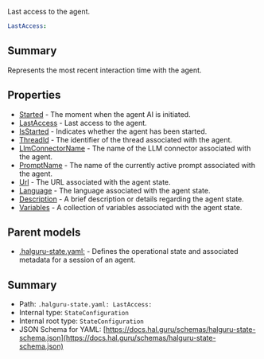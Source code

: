 <!--
title: LastAccess
description: Last access to the agent.
version: 1.0.0+985fa281609b0afa8cea033581aabacb4efd2baa
generated: true
date: 2025-04-05T18:56:52Z
node: This file is generated by the command-line program: `halguru manual --generate-docs`
-->


Last access to the agent.

```yaml
LastAccess:
```

## Summary

Represents the most recent interaction time with the agent.

## Properties

* [Started]((state)-started-list.md) - The moment when the agent AI is initiated.
* [LastAccess]((state)-lastaccess-list.md) - Last access to the agent.
* [IsStarted]((state)-isstarted-list.md) - Indicates whether the agent has been started.
* [ThreadId]((state)-threadid.md) - The identifier of the thread associated with the agent.
* [LlmConnectorName]((state)-llmconnectorname.md) - The name of the LLM connector associated with the agent.
* [PromptName]((state)-promptname.md) - The name of the currently active prompt associated with the agent.
* [Url]((state)-url.md) - The URL associated with the agent state.
* [Language]((state)-language.md) - The language associated with the agent state.
* [Description]((state)-description.md) - A brief description or details regarding the agent state.
* [Variables]((state)-variables-list.md) - A collection of variables associated with the agent state.

## Parent models

* [.halguru-state.yaml:]((state).md) - Defines the operational state and associated metadata for a session of an agent.

## Summary

* Path: `.halguru-state.yaml: LastAccess:`
* Internal type: `StateConfiguration`
* Internal root type: `StateConfiguration`
* JSON Schema for YAML: [https://docs.hal.guru/schemas/halguru-state-schema.json](https://docs.hal.guru/schemas/halguru-state-schema.json)
